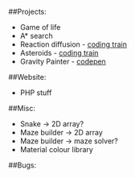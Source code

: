 ##Projects:
- Game of life
- A* search
- Reaction diffusion - [coding train](https://youtu.be/BV9ny785UNc)
- Asteroids - [coding train](https://youtu.be/hacZU523FyM)
- Gravity Painter - [codepen](http://codepen.io/rachsmith/pen/VPqXJR?editors=0010)

##Website:
- PHP stuff

##Misc:
- Snake -> 2D array?
- Maze builder -> 2D array
- Maze builder -> maze solver?
- Material colour library

##Bugs:
